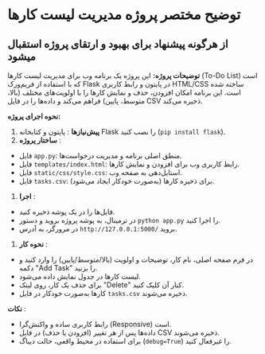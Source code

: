 
# توضیح مختصر پروژه مدیریت لیست کارها
## از هرگونه پیشنهاد برای بهبود و ارتقای پروژه استقبال میشود

**توضیحات پروژه:**
این پروژه یک برنامه وب برای مدیریت لیست کارها (To-Do List) است که با استفاده از فریم‌ورک Flask در پایتون و رابط کاربری HTML/CSS ساخته شده است. این برنامه امکان افزودن، حذف و نمایش کارها را با اولویت‌های مختلف (بالا، متوسط، پایین) فراهم می‌کند و داده‌ها را در فایل CSV ذخیره می‌کند.

**نحوه اجرای پروژه:**

1. **پیش‌نیازها** : پایتون و کتابخانه Flask را نصب کنید (`pip install flask`).
2. **ساختار پروژه** :

* فایل `app.py`: منطق اصلی برنامه و مدیریت درخواست‌ها.
* فایل `templates/index.html`: رابط کاربری وب برای افزودن و نمایش کارها.
* فایل `static/css/style.css`: استایل‌دهی به صفحه وب.
* فایل `tasks.csv`: برای ذخیره کارها (به‌صورت خودکار ایجاد می‌شود).

1. **اجرا** :

* فایل‌ها را در یک پوشه ذخیره کنید.
* در ترمینال، به پوشه پروژه بروید و دستور `python app.py` را اجرا کنید.
* در مرورگر، به آدرس `http://127.0.0.1:5000/` بروید.

1. **نحوه کار** :

* در فرم صفحه اصلی، نام کار، توضیحات و اولویت (بالا/متوسط/پایین) را وارد کنید و دکمه "Add Task" را بزنید.
* لیست کارها در جدول نمایش داده می‌شود.
* برای حذف یک کار، روی لینک "Delete" کنار آن کلیک کنید.
* کارها به‌صورت خودکار در فایل `tasks.csv` ذخیره می‌شوند.

 **نکات** :

* رابط کاربری ساده و واکنش‌گرا (Responsive) است.
* داده‌ها پس از هر تغییر (افزودن یا حذف) در فایل CSV ذخیره می‌شوند.
* برای استفاده در محیط واقعی، حالت دیباگ (`debug=True`) را غیرفعال کنید.
